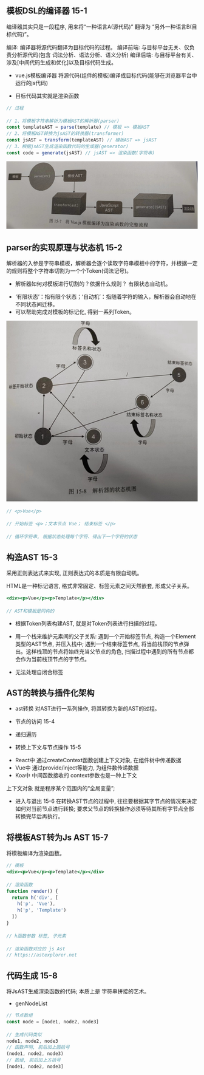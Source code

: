 ## 模板DSL的编译器 15-1
编译器其实只是一段程序, 用来将“一种语言A(源代码)” 翻译为 “另外一种语言B(目标代码)”。

编译: 编译器将源代码翻译为目标代码的过程。
编译前端: 与目标平台无关、仅负责分析源代码(包含 词法分析、语法分析、语义分析)
编译后端: 与目标平台有关、涉及[中间代码生成和优化]以及目标代码生成。

* vue.js模板编译器
将源代码(组件的模板)编译成目标代码(能够在浏览器平台中运行的js代码)
- 目标代码其实就是渲染函数

```js
// 过程

// 1、将模板字符串解析为模板AST的解析器(parser)
const templateAST = parse(template) // 模板 => 模板AST
// 2、将模板AST转换为jsAST的转换器(transformer)
const jsAST = transform(templateAST) // 模板AST => jsAST
// 3、根据jsAST生成渲染函数代码的生成器(generator)
const code = generate(jsAST) // jsAST => 渲染函数(字符串)
```
![](./vuejs编译完整流程.jpeg)

## parser的实现原理与状态机 15-2
解析器的入参是字符串模板，解析器会逐个读取字符串模板中的字符，并根据一定的规则将整个字符串切割为一个个Token(词法记号)。

* 解析器如何对模板进行切割的？依据什么规则？
有限状态自动机。
- ‘有限状态’：指有限个状态；‘自动机’：指随着字符的输入，解析器会自动地在不同状态间迁移。
- 可以帮助完成对模板的标记化, 得到一系列Token。

![](./解析器状态机图.jpeg)
```js
// <p>Vue</p>

// 开始标签 <p>；文本节点 Vue； 结束标签 </p>

// 循环字符串, 根据状态处理每个字符、得出下一个字符的状态
```

## 构造AST 15-3
采用正则表达式来实现, 正则表达式的本质是有限自动机。

HTML是一种标记语言, 格式非常固定、标签元素之间天然嵌套, 形成父子关系。
```jsx
<div><p>Vue</p><p>Template</p></div>

// AST和模板是同构的
```
- 根据Token列表构建AST, 就是对Token列表进行扫描的过程。
- 用一个栈来维护元素间的父子关系: 遇到一个开始标签节点, 构造一个Element类型的AST节点, 并压入栈中; 遇到一个结束标签节点, 将当前栈顶的节点弹出。这样栈顶的节点将始终充当父节点的角色, 扫描过程中遇到的所有节点都会作为当前栈顶节点的字节点。

- 无法处理自闭合标签

## AST的转换与插件化架构
- ast转换 对AST进行一系列操作, 将其转换为新的AST的过程。

* 节点的访问 15-4
- 递归遍历

* 转换上下文与节点操作 15-5
- React中 通过createContext函数创建上下文对象, 在组件树中传递数据
- Vue中 通过provide/inject等能力, 为组件数传递数据
- Koa中 中间函数接收的 context参数也是一种上下文

上下文对象 就是程序某个范围内的“全局变量”;

* 进入与退出 15-6
在转换AST节点的过程中, 往往要根据其字节点的情况来决定如何对当前节点进行转换; 要求父节点的转换操作必须等待其所有字节点全部转换完毕后再执行。

## 将模板AST转为Js AST 15-7
将模板编译为渲染函数。
```jsx
// 模板
<div><p>Vue</p><p>Template</p></div>

// 渲染函数
function render() {
  return h('div', [
    h('p', 'Vue'),
    h('p', 'Template')
  ])
}

// h函数参数 标签, 子元素

// 渲染函数对应的 js Ast
// https://astexplorer.net
```

## 代码生成 15-8
将JsAST生成渲染函数的代码; 本质上是 字符串拼接的艺术。

* genNodeList
```js
// 节点数组
const node = [node1, node2, node3]

// 生成代码类似
node1, node2, node3
// 函数声明, 前后加上圆括号
(node1, node2, node3)
// 数组, 前后加上方括号
[node1, node2, node3]
```